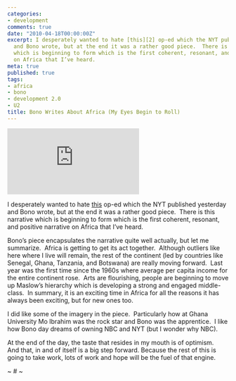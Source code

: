```yaml
---
categories:
- development
comments: true
date: "2010-04-18T00:00:00Z"
excerpt: I desperately wanted to hate [this][2] op-ed which the NYT published yesterday
  and Bono wrote, but at the end it was a rather good piece.  There is this narrative
  which is beginning to form which is the first coherent, resonant, and positive narrative
  on Africa that I’ve heard.
meta: true
published: true
tags:
- africa
- bono
- development 2.0
- U2
title: Bono Writes About Africa (My Eyes Begin to Roll)
---
```


[![photo from maaarine via flickr][2]][2]

I desperately wanted to hate [this][2] op-ed which the NYT published yesterday and Bono wrote, but at the end it was a rather good piece.  There is this narrative which is beginning to form which is the first coherent, resonant, and positive narrative on Africa that I’ve heard.

 [2]: http://www.nytimes.com/2010/04/18/opinion/18bono.html?pagewanted=1&hp

Bono’s piece encapsulates the narrative quite well actually, but let me summarize.  Africa is getting to get its act together.  Although outliers like here where I live will remain, the rest of the continent (led by countries like Senegal, Ghana, Tanzania, and Botswana) are really moving forward.  Last year was the first time since the 1960s where average per capita income for the entire continent rose.  Arts are flourishing, people are beginning to move up Maslow’s hierarchy which is developing a strong and engaged middle-class.  In summary, it is an exciting time in Africa for all the reasons it has always been exciting, but for new ones too.

I did like some of the imagery in the piece.  Particularly how at Ghana University Mo Ibrahim was the rock star and Bono was the apprentice.  I like how Bono day dreams of owning NBC and NYT (but I wonder why NBC).

At the end of the day, the taste that resides in my mouth is of optimism.  And that, in and of itself is a big step forward. Because the rest of this is going to take work, lots of work and hope will be the fuel of that engine.

~ # ~